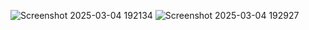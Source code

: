 ![Screenshot 2025-03-04 192134](https://github.com/user-attachments/assets/05d630ab-da26-424d-bf75-d0715e255591)
![Screenshot 2025-03-04 192927](https://github.com/user-attachments/assets/a00023cf-251e-41a5-9451-7336cf753f68)
